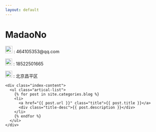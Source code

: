 ```yaml
---
layout: default
---
```


<body>
  <div class="index-wrapper">
    <div class="aside">
      <div class="info-card">
        <h1>MadaoNo</h1>
        <p><img src="email.ico" alt="mail" width="23"> : 464105353@qq.com</p>
        <p><img src="tel.ico" alt="" width="22"> : 18522501665</p>
        <p><img src="addr.ico" alt="" width="22"> : 北京昌平区</p>
      </div>
      <div id="particles-js"></div>
    </div>


    <div class="index-content">
      <ul class="artical-list">
        {% for post in site.categories.blog %}
        <li>
          <a href="{{ post.url }}" class="title">{{ post.title }}</a>
          <div class="title-desc">{{ post.description }}</div>
        </li>
        {% endfor %}
      </ul>
    </div>
  </div>
</body>
